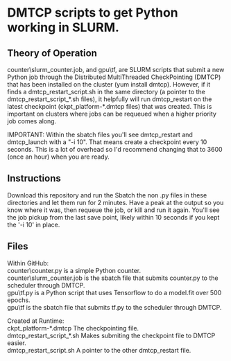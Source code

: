 # DMTCP scripts to get Python working in SLURM.

## Theory of Operation
counter\slurm_counter.job, and gpu\tf, are SLURM scripts that submit a new Python job through the Distributed MultiThreaded CheckPointing (DMTCP) that has been installed on the cluster (yum install dmtcp). However, if it finds a dmtcp_restart_script.sh in the same directory (a pointer to the dmtcp_restart_script_\*.sh files), it helpfully will run dmtcp_restart on the latest checkpoint (ckpt_platform-\*.dmtcp files) that was created. This is important on clusters where jobs can be requeued when a higher priority job comes along.

IMPORTANT: Within the sbatch files you'll see dmtcp_restart and dmtcp_launch with a "-i 10". That means create a checkpoint every 10 seconds. This is a lot of overhead so I'd recommend changing that to 3600 (once an hour) when you are ready.

## Instructions
Download this repository and run the Sbatch the non .py files in these directories and let them run for 2 minutes. Have a peak at the output so you know where it was, then requeue the job, or kill and run it again. You'll see the job pickup from the last save point, likely within 10 seconds if you kept the '-i 10' in place.

## Files
Within GitHub:  
counter\counter.py is a simple Python counter.  
counter\slurm_counter.job is the sbatch file that submits counter.py to the scheduler through DMTCP.  
gpu\tf.py is a Python script that uses Tensorflow to do a model.fit over 500 epochs.  
gpu\tf is the sbatch file that submits tf.py to the scheduler through DMTCP.  

Created at Runtime:  
ckpt_platform-\*.dmtcp The checkpointing file.  
dmtcp_restart_script_\*.sh Makes submiting the checkpoint file to DMTCP easier.  
dmtcp_restart_script.sh A pointer to the other dmtcp_restart file. 

